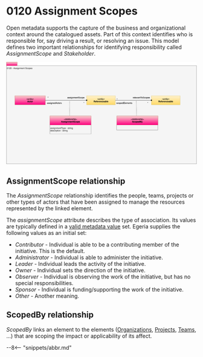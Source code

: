 <!-- SPDX-License-Identifier: CC-BY-4.0 -->
<!-- Copyright Contributors to the Egeria project. -->

# 0120 Assignment Scopes

Open metadata supports the capture of the business and organizational context around the catalogued assets.  Part of this context identifies who is responsible for, say driving a result, or resolving an issue.  This model defines two important relationships for identifying responsibility called *AssignmentScope* and *Stakeholder*.


![UML](0120-Assignment-Scopes.svg)

## AssignmentScope relationship

The *AssignmentScope* relationship identifies the people, teams, projects or other types of actors that have been assigned to manage the resources represented by the linked element.

The *assignmentScope* attribute describes the type of association.  Its values are typically defined in a [valid metadata value](/guides/planning/valid-values/overview) set.  Egeria supplies the following values as an initial set:

* *Contributor* - Individual is able to be a contributing member of the initiative.  This is the default.
* *Administrator* - Individual is able to administer the initiative.
* *Leader* - Individual leads the activity of the initiative.
* *Owner* - Individual sets the direction of the initiative.
* *Observer* - Individual is observing the work of the initiative, but has no special responsibilities.
* *Sponsor* - Individual is funding/supporting the work of the initiative.
* *Other* - Another meaning.

## ScopedBy relationship

*ScopedBy* links an element to the elements ([Organizations](/types/5/), [Projects](/types/1/0115-Teams), [Teams](/types/1/0115-Teams), ...) that are scoping the impact or applicability of its affect.


--8<-- "snippets/abbr.md"
